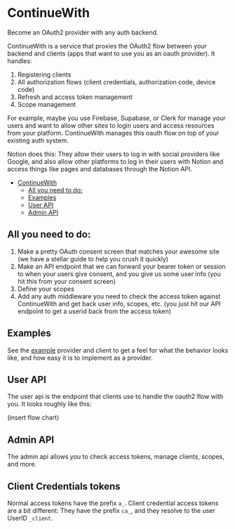 # ContinueWith

Become an OAuth2 provider with any auth backend.

ContinueWith is a service that proxies the OAuth2 flow between your backend and clients (apps that want to use you as an oauth provider). It handles:

1. Registering clients
2. All authorization flows (client credentials, authorization code, device code)
3. Refresh and access token management
4. Scope management

For example, maybe you use Firebase, Supabase, or Clerk for manage your users and want to allow other sites to login users and access resources from your platform. ContinueWith manages this oauth flow on top of your existing auth system.

Notion does this: They allow their users to log in with social providers like Google, and also allow other platforms to log in their users with Notion and access things like pages and databases through the Notion API.

<!-- TOC -->
* [ContinueWith](#continuewith)
  * [All you need to do:](#all-you-need-to-do)
  * [Examples](#examples)
  * [User API](#user-api)
  * [Admin API](#admin-api)
<!-- TOC -->

## All you need to do:

1. Make a pretty OAuth consent screen that matches your awesome site (we have a stellar guide to help you crush it quickly)
2. Make an API endpoint that we can forward your bearer token or session to when your users give consent, and you give us some user info (you hit this from your consent screen)
3. Define your scopes
4. Add any auth middleware you need to check the access token against ContinueWith and get back user info, scopes, etc. (you just hit our API endpoint to get a userid back from the access token)

## Examples

See the [example](example) provider and client to get a feel for what the behavior looks like, and how easy it is to implement as a provider.

## User API

The user api is the endpoint that clients use to handle the oauth2 flow with you. It looks roughly like this:

(insert flow chart)

## Admin API

The admin api allows you to check access tokens, manage clients, scopes, and more.

## Client Credentials tokens

Normal access tokens have the prefix `a_`. Client credential access tokens are a bit different: They have the prefix `ca_`, and they resolve to the user UserID `_client`.